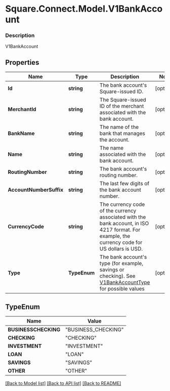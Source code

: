 # Square.Connect.Model.V1BankAccount

### Description

V1BankAccount

## Properties

Name | Type | Description | Notes
------------ | ------------- | ------------- | -------------
**Id** | **string** | The bank account&#39;s Square-issued ID. | [optional] 
**MerchantId** | **string** | The Square-issued ID of the merchant associated with the bank account. | [optional] 
**BankName** | **string** | The name of the bank that manages the account. | [optional] 
**Name** | **string** | The name associated with the bank account. | [optional] 
**RoutingNumber** | **string** | The bank account&#39;s routing number. | [optional] 
**AccountNumberSuffix** | **string** | The last few digits of the bank account number. | [optional] 
**CurrencyCode** | **string** | The currency code of the currency associated with the bank account, in ISO 4217 format. For example, the currency code for US dollars is USD. | [optional] 
**Type** | **TypeEnum** | The bank account&#39;s type (for example, savings or checking). See [V1BankAccountType](#type-v1bankaccounttype) for possible values | [optional] 


## TypeEnum

Name | Value
------------ | -------------
**BUSINESSCHECKING** | "BUSINESS_CHECKING"
**CHECKING** | "CHECKING"
**INVESTMENT** | "INVESTMENT"
**LOAN** | "LOAN"
**SAVINGS** | "SAVINGS"
**OTHER** | "OTHER"



[[Back to Model list]](../README.md#documentation-for-models) [[Back to API list]](../README.md#documentation-for-api-endpoints) [[Back to README]](../README.md)

